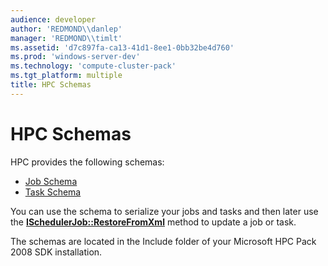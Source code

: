 ```yaml
---
audience: developer
author: 'REDMOND\\danlep'
manager: 'REDMOND\\timlt'
ms.assetid: 'd7c897fa-ca13-41d1-8ee1-0bb32be4d760'
ms.prod: 'windows-server-dev'
ms.technology: 'compute-cluster-pack'
ms.tgt_platform: multiple
title: HPC Schemas
---
```


# HPC Schemas

HPC provides the following schemas:

-   [Job Schema](jobschema-schema.md)
-   [Task Schema](taskschema-schema.md)

You can use the schema to serialize your jobs and tasks and then later use the [**ISchedulerJob::RestoreFromXml**](ischedulerjob-restorefromxml.md) method to update a job or task.

The schemas are located in the Include folder of your Microsoft HPC Pack 2008 SDK installation.

 

 



